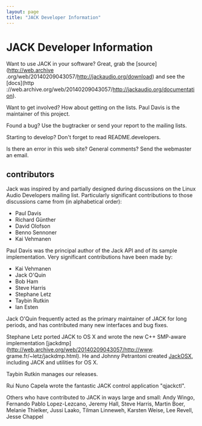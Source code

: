 ```yaml
---
layout: page
title: "JACK Developer Information"
---
```


# JACK Developer Information

Want to use JACK in your software? Great, grab the [source](http://web.archive
.org/web/20140209043057/http://jackaudio.org/download) and see the [docs](http
://web.archive.org/web/20140209043057/http://jackaudio.org/documentation).

Want to get involved? How about getting on the lists. Paul Davis is the
maintainer of this project.

Found a bug? Use the bugtracker or send your report to the mailing lists.

Starting to develop? Don't forget to read README.developers.

Is there an error in this web site? General comments? Send the webmaster an
email.

## contributors

Jack was inspired by and partially designed during discussions on the Linux
Audio Developers mailing list. Particularly significant contributions to those
discussions came from (in alphabetical order):

  * Paul Davis 
  * Richard Günther 
  * David Olofson 
  * Benno Sennoner 
  * Kai Vehmanen 

Paul Davis was the principal author of the Jack API and of its sample
implementation. Very significant contributions have been made by:

  * Kai Vehmanen 
  * Jack O'Quin 
  * Bob Ham 
  * Steve Harris 
  * Stephane Letz 
  * Taybin Rutkin 
  * Ian Esten 

Jack O'Quin frequently acted as the primary maintainer of JACK for long
periods, and has contributed many new interfaces and bug fixes.

Stephane Letz ported JACK to OS X and wrote the new C++ SMP-aware
implementation [jackdmp](http://web.archive.org/web/20140209043057/http://www.
grame.fr/~letz/jackdmp.html). He and Johnny Petrantoni created
[JackOSX](http://web.archive.org/web/20140209043057/http://jackosx.com/),
including JACK and utilities for OS X.

Taybin Rutkin manages our releases.

Rui Nuno Capela wrote the fantastic JACK control application "qjackctl".

Others who have contributed to JACK in ways large and small: Andy Wingo,
Fernando Pablo Lopez-Lezcano, Jeremy Hall, Steve Harris, Martin Boer, Melanie
Thielker, Jussi Laako, Tilman Linneweh, Karsten Weise, Lee Revell, Jesse
Chappel

